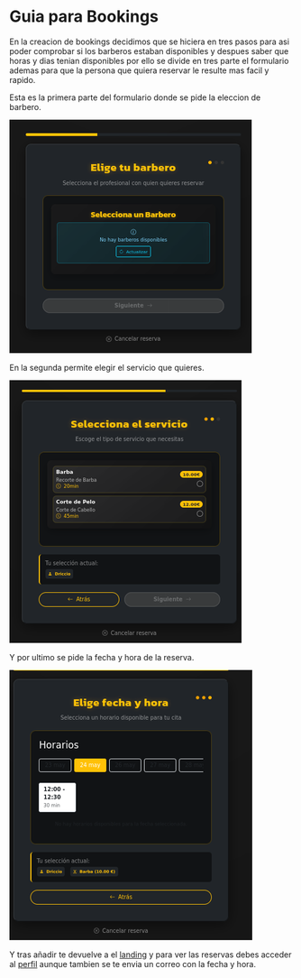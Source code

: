 # Guia para Bookings

En la creacion de bookings decidimos que se hiciera en tres pasos para asi poder comprobar si los barberos estaban disponibles y despues saber que horas y dias tenian disponibles por ello se divide en tres parte el formulario ademas para que la persona que quiera reservar le resulte mas facil y rapido.

Esta es la primera parte del formulario donde se pide la eleccion de barbero.

![Elegir Barbero](../../imgs/booking_barber.png)

En la segunda permite elegir el servicio que quieres.

![Elegir Servicio](../../imgs/booking_service.png)

Y por ultimo se pide la fecha y hora de la reserva.

![Elegir Tiempo](../../imgs/booking_time.png)

Y tras añadir te devuelve a el [landing](landing.md) y para ver las reservas debes acceder al [perfil](profile.md) aunque tambien se te envia un correo con la fecha y hora.

